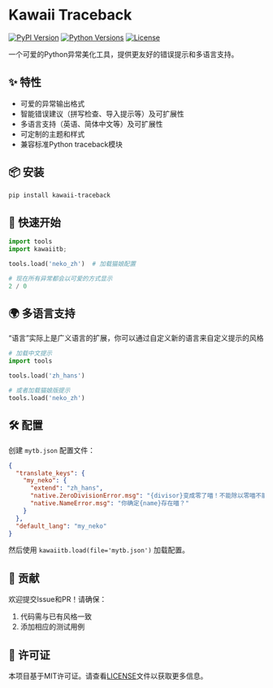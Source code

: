 # Kawaii Traceback

[![PyPI Version](https://img.shields.io/pypi/v/kawaii-traceback)](https://pypi.org/project/kawaii-traceback/)
[![Python Versions](https://img.shields.io/pypi/pyversions/kawaii-traceback)](https://pypi.org/project/kawaii-traceback/)
[![License](https://img.shields.io/pypi/l/kawaii-traceback)](https://opensource.org/licenses/MIT)

一个可爱的Python异常美化工具，提供更友好的错误提示和多语言支持。

## ✨ 特性

- 可爱的异常输出格式
- 智能错误建议（拼写检查、导入提示等）及可扩展性
- 多语言支持（英语、简体中文等）及可扩展性
- 可定制的主题和样式
- 兼容标准Python traceback模块

## 📦 安装

```bash
pip install kawaii-traceback
```

## 🚀 快速开始

```python
import tools
import kawaiitb;

tools.load('neko_zh')  # 加载猫娘配置

# 现在所有异常都会以可爱的方式显示
2 / 0
```

## 🌍 多语言支持

“语言”实际上是广义语言的扩展，你可以通过自定义新的语言来自定义提示的风格

```python
# 加载中文提示
import tools

tools.load('zh_hans')

# 或者加载猫娘版提示
tools.load('neko_zh')
```

## 🛠 配置

创建 `mytb.json` 配置文件：

```json
{
  "translate_keys": {
    "my_neko": {
      "extend": "zh_hans",
      "native.ZeroDivisionError.msg": "{divisor}变成零了喵！不能除以零喵不能除以零喵！",
      "native.NameError.msg": "你确定{name}存在喵？"
    }
  },
  "default_lang": "my_neko"
}
```
然后使用 `kawaiitb.load(file='mytb.json')` 加载配置。

## 🤝 贡献

欢迎提交Issue和PR！请确保：
1. 代码需与已有风格一致
2. 添加相应的测试用例

## 📜 许可证

本项目基于MIT许可证。请查看[LICENSE](LICENSE)文件以获取更多信息。
